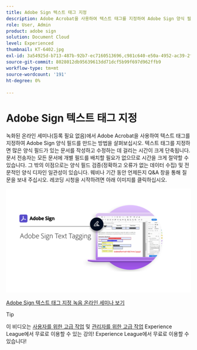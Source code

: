 ```yaml
---
title: Adobe Sign 텍스트 태그 지정
description: Adobe Acrobat을 사용하여 텍스트 태그를 지정하여 Adobe Sign 양식 필드를 만드는 방법에 대해 알아봅니다.
role: User, Admin
product: adobe sign
solution: Document Cloud
level: Experienced
thumbnail: KT-6402.jpg
exl-id: 3a54925d-b713-487b-92b7-ec7160513696,c981c640-e50a-4952-ac39-2f90d6d0cf08
source-git-commit: 8028012db95639613dd71dcf5b99f697d962ffb9
workflow-type: tm+mt
source-wordcount: '191'
ht-degree: 0%

---
```


# Adobe Sign 텍스트 태그 지정

녹화된 온라인 세미나(등록 필요 없음)에서 Adobe Acrobat을 사용하여 텍스트 태그를 지정하여 Adobe Sign 양식 필드를 만드는 방법을 살펴보십시오. 텍스트 태그를 지정하면 많은 양식 필드가 있는 문서를 작성하고 수정하는 데 걸리는 시간이 크게 단축됩니다. 문서 전송자는 모든 문서에 개별 필드를 배치할 필요가 없으므로 시간을 크게 절약할 수 있습니다. 그 밖의 이점으로는 양식 필드 검증(정확하고 오류가 없는 데이터 수집) 및 전문적인 양식 디자인 일관성이 있습니다. 웨비나 기간 동안 언제든지 Q&amp;A 창을 통해 질문을 보내 주십시오. 레코딩 시청을 시작하려면 아래 이미지를 클릭하십시오.

[![세션 보기](../assets/Text-Tagging.png)](https://event.on24.com/wcc/r/2338276/415BE4603F60A61A546C0A91528B444F)

[Adobe Sign 텍스트 태그 지정 녹음 온라인 세미나 보기](https://event.on24.com/wcc/r/2338276/415BE4603F60A61A546C0A91528B444F)

>[!TIP]
>
>이 비디오는 [사용자를 위한 고급 작업](https://experienceleague.adobe.com/?recommended=Sign-U-1-2020.3) 및 [관리자를 위한 고급 작업](https://experienceleague.adobe.com/?recommended=Sign-A-1-2020.1) Experience League에서 무료로 이용할 수 있는 강의! Experience League에서 무료로 이용할 수 있습니다!

